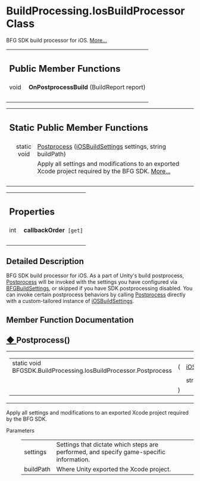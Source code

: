 
# BuildProcessing.IosBuildProcessor Class 

<div class="contents">BFG SDK build processor for iOS.    <a href="class_b_f_g_s_d_k_1_1_build_processing_1_1_ios_build_processor.html#details">More...</a><table class="memberdecls"><tr class="heading"><td colspan="2"><h2 class="groupheader"><a id="pub-methods" name="pub-methods"></a> Public Member Functions</h2></td></tr><tr class="memitem:a315abbbe14e2597c5ac6e52b99d3d951"><td class="memItemLeft" align="right" valign="top"><a id="a315abbbe14e2597c5ac6e52b99d3d951" name="a315abbbe14e2597c5ac6e52b99d3d951"></a> void&#160;</td><td class="memItemRight" valign="bottom"><b>OnPostprocessBuild</b> (BuildReport report)</td></tr><tr class="separator:a315abbbe14e2597c5ac6e52b99d3d951"><td class="memSeparator" colspan="2">&#160;</td></tr></table><table class="memberdecls"><tr class="heading"><td colspan="2"><h2 class="groupheader"><a id="pub-static-methods" name="pub-static-methods"></a> Static Public Member Functions</h2></td></tr><tr class="memitem:adcc6346c68d0cb555949d79e1094f737"><td class="memItemLeft" align="right" valign="top">static void&#160;</td><td class="memItemRight" valign="bottom"><a class="el" href="class_b_f_g_s_d_k_1_1_build_processing_1_1_ios_build_processor.html#adcc6346c68d0cb555949d79e1094f737">Postprocess</a> (<a class="el" href="class_b_f_g_s_d_k_1_1i_o_s_build_settings.html">iOSBuildSettings</a> settings, string buildPath)</td></tr><tr class="memdesc:adcc6346c68d0cb555949d79e1094f737"><td class="mdescLeft">&#160;</td><td class="mdescRight">Apply all settings and modifications to an exported Xcode project required by the BFG SDK.  <a href="class_b_f_g_s_d_k_1_1_build_processing_1_1_ios_build_processor.html#adcc6346c68d0cb555949d79e1094f737">More...</a><br /></td></tr><tr class="separator:adcc6346c68d0cb555949d79e1094f737"><td class="memSeparator" colspan="2">&#160;</td></tr></table><table class="memberdecls"><tr class="heading"><td colspan="2"><h2 class="groupheader"><a id="properties" name="properties"></a> Properties</h2></td></tr><tr class="memitem:a0c4c445397667555193639af7a01e73a"><td class="memItemLeft" align="right" valign="top"><a id="a0c4c445397667555193639af7a01e73a" name="a0c4c445397667555193639af7a01e73a"></a> int&#160;</td><td class="memItemRight" valign="bottom"><b>callbackOrder</b><code> [get]</code></td></tr><tr class="separator:a0c4c445397667555193639af7a01e73a"><td class="memSeparator" colspan="2">&#160;</td></tr></table><a name="details" id="details"></a><h2 class="groupheader">Detailed Description</h2><div class="textblock">BFG SDK build processor for iOS. As a part of Unity's build postprocess, <a class="el" href="class_b_f_g_s_d_k_1_1_build_processing_1_1_ios_build_processor.html#adcc6346c68d0cb555949d79e1094f737" title="Apply all settings and modifications to an exported Xcode project required by the BFG SDK.">Postprocess</a> will be invoked with the settings you have configured via <a class="el" href="class_b_f_g_s_d_k_1_1_b_f_g_build_settings.html" title="BFG Build Settings Stores and provides access to BFG specific build settings. These are set via the B...">BFGBuildSettings</a>, or skipped if you have SDK postprocessing disabled. You can invoke certain postprocess behaviors by calling <a class="el" href="class_b_f_g_s_d_k_1_1_build_processing_1_1_ios_build_processor.html#adcc6346c68d0cb555949d79e1094f737" title="Apply all settings and modifications to an exported Xcode project required by the BFG SDK.">Postprocess</a> directly with a custom-tailored instance of <a class="el" href="class_b_f_g_s_d_k_1_1i_o_s_build_settings.html" title="BFG SDK&#39;s iOS Build Settings">iOSBuildSettings</a>. </div><h2 class="groupheader">Member Function Documentation</h2><a id="adcc6346c68d0cb555949d79e1094f737" name="adcc6346c68d0cb555949d79e1094f737"></a><h2 class="memtitle"><span class="permalink"><a href="#adcc6346c68d0cb555949d79e1094f737">&#9670;&nbsp;</a></span>Postprocess()</h2><div class="memitem"><div class="memproto"><table class="mlabels"><tr><td class="mlabels-left"><table class="memname"><tr><td class="memname">static void BFGSDK.BuildProcessing.IosBuildProcessor.Postprocess </td><td>(</td><td class="paramtype"><a class="el" href="class_b_f_g_s_d_k_1_1i_o_s_build_settings.html">iOSBuildSettings</a>&#160;</td><td class="paramname"><em>settings</em>, </td></tr><tr><td class="paramkey"></td><td></td><td class="paramtype">string&#160;</td><td class="paramname"><em>buildPath</em>&#160;</td></tr><tr><td></td><td>)</td><td></td><td></td></tr></table></td><td class="mlabels-right"><span class="mlabels"><span class="mlabel">inline</span><span class="mlabel">static</span></span></td></tr></table></div><div class="memdoc">Apply all settings and modifications to an exported Xcode project required by the BFG SDK. <dl class="params"><dt>Parameters</dt><dd><table class="params"><tr><td class="paramname">settings</td><td>Settings that dictate which steps are performed, and specify game-specific information. </td></tr><tr><td class="paramname">buildPath</td><td>Where Unity exported the Xcode project.</td></tr></table></dd></dl></div></div></div> 
